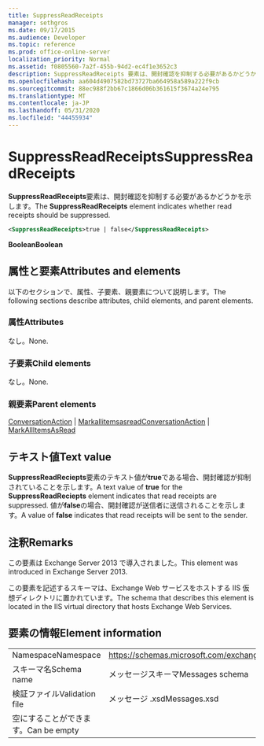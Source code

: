 ```yaml
---
title: SuppressReadReceipts
manager: sethgros
ms.date: 09/17/2015
ms.audience: Developer
ms.topic: reference
ms.prod: office-online-server
localization_priority: Normal
ms.assetid: f0805560-7a2f-455b-94d2-ec4f1e3652c3
description: SuppressReadReceipts 要素は、開封確認を抑制する必要があるかどうかを示します。
ms.openlocfilehash: aa604d4907582bd73727ba664958a589a222f9cb
ms.sourcegitcommit: 88ec988f2bb67c1866d06b361615f3674a24e795
ms.translationtype: MT
ms.contentlocale: ja-JP
ms.lasthandoff: 05/31/2020
ms.locfileid: "44455934"
---
```

# <a name="suppressreadreceipts"></a><span data-ttu-id="4801d-103">SuppressReadReceipts</span><span class="sxs-lookup"><span data-stu-id="4801d-103">SuppressReadReceipts</span></span>

<span data-ttu-id="4801d-104">**SuppressReadReceipts**要素は、開封確認を抑制する必要があるかどうかを示します。</span><span class="sxs-lookup"><span data-stu-id="4801d-104">The **SuppressReadReceipts** element indicates whether read receipts should be suppressed.</span></span> 
  
```XML
<SuppressReadReceipts>true | false</SuppressReadReceipts>
```

 <span data-ttu-id="4801d-105">**Boolean**</span><span class="sxs-lookup"><span data-stu-id="4801d-105">**Boolean**</span></span>
## <a name="attributes-and-elements"></a><span data-ttu-id="4801d-106">属性と要素</span><span class="sxs-lookup"><span data-stu-id="4801d-106">Attributes and elements</span></span>

<span data-ttu-id="4801d-107">以下のセクションで、属性、子要素、親要素について説明します。</span><span class="sxs-lookup"><span data-stu-id="4801d-107">The following sections describe attributes, child elements, and parent elements.</span></span>
  
### <a name="attributes"></a><span data-ttu-id="4801d-108">属性</span><span class="sxs-lookup"><span data-stu-id="4801d-108">Attributes</span></span>

<span data-ttu-id="4801d-109">なし。</span><span class="sxs-lookup"><span data-stu-id="4801d-109">None.</span></span>
  
### <a name="child-elements"></a><span data-ttu-id="4801d-110">子要素</span><span class="sxs-lookup"><span data-stu-id="4801d-110">Child elements</span></span>

<span data-ttu-id="4801d-111">なし。</span><span class="sxs-lookup"><span data-stu-id="4801d-111">None.</span></span>
  
### <a name="parent-elements"></a><span data-ttu-id="4801d-112">親要素</span><span class="sxs-lookup"><span data-stu-id="4801d-112">Parent elements</span></span>

<span data-ttu-id="4801d-113">[ConversationAction](conversationaction.md)  | [Markallitemsasread](markallitemsasread.md)</span><span class="sxs-lookup"><span data-stu-id="4801d-113">[ConversationAction](conversationaction.md) | [MarkAllItemsAsRead](markallitemsasread.md)</span></span>
  
## <a name="text-value"></a><span data-ttu-id="4801d-114">テキスト値</span><span class="sxs-lookup"><span data-stu-id="4801d-114">Text value</span></span>

<span data-ttu-id="4801d-115">**SuppressReadReciepts**要素のテキスト値が**true**である場合、開封確認が抑制されていることを示します。</span><span class="sxs-lookup"><span data-stu-id="4801d-115">A text value of **true** for the **SuppressReadReciepts** element indicates that read receipts are suppressed.</span></span> <span data-ttu-id="4801d-116">値が**false**の場合、開封確認が送信者に送信されることを示します。</span><span class="sxs-lookup"><span data-stu-id="4801d-116">A value of **false** indicates that read receipts will be sent to the sender.</span></span> 
  
## <a name="remarks"></a><span data-ttu-id="4801d-117">注釈</span><span class="sxs-lookup"><span data-stu-id="4801d-117">Remarks</span></span>

<span data-ttu-id="4801d-118">この要素は Exchange Server 2013 で導入されました。</span><span class="sxs-lookup"><span data-stu-id="4801d-118">This element was introduced in Exchange Server 2013.</span></span>
  
<span data-ttu-id="4801d-119">この要素を記述するスキーマは、Exchange Web サービスをホストする IIS 仮想ディレクトリに置かれています。</span><span class="sxs-lookup"><span data-stu-id="4801d-119">The schema that describes this element is located in the IIS virtual directory that hosts Exchange Web Services.</span></span>
  
## <a name="element-information"></a><span data-ttu-id="4801d-120">要素の情報</span><span class="sxs-lookup"><span data-stu-id="4801d-120">Element information</span></span>

|||
|:-----|:-----|
|<span data-ttu-id="4801d-121">Namespace</span><span class="sxs-lookup"><span data-stu-id="4801d-121">Namespace</span></span>  <br/> |https://schemas.microsoft.com/exchange/services/2006/messages  <br/> |
|<span data-ttu-id="4801d-122">スキーマ名</span><span class="sxs-lookup"><span data-stu-id="4801d-122">Schema name</span></span>  <br/> |<span data-ttu-id="4801d-123">メッセージスキーマ</span><span class="sxs-lookup"><span data-stu-id="4801d-123">Messages schema</span></span>  <br/> |
|<span data-ttu-id="4801d-124">検証ファイル</span><span class="sxs-lookup"><span data-stu-id="4801d-124">Validation file</span></span>  <br/> |<span data-ttu-id="4801d-125">メッセージ .xsd</span><span class="sxs-lookup"><span data-stu-id="4801d-125">Messages.xsd</span></span>  <br/> |
|<span data-ttu-id="4801d-126">空にすることができます。</span><span class="sxs-lookup"><span data-stu-id="4801d-126">Can be empty</span></span>  <br/> ||
   

